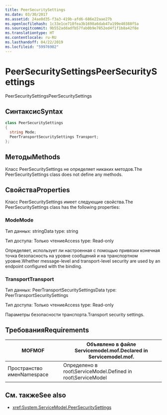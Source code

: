 ```yaml
---
title: PeerSecuritySettings
ms.date: 03/30/2017
ms.assetid: 24ae0d35-f3a3-419b-afd6-686e22aae27b
ms.openlocfilehash: 1c33e1ce710fea3b1698a6dab47a199e40388f5a
ms.sourcegitcommit: 9b552addadfb57fab0b9e7852ed4f1f1b8a42f8e
ms.translationtype: HT
ms.contentlocale: ru-RU
ms.lasthandoff: 04/22/2019
ms.locfileid: "59976902"
---
```

# <a name="peersecuritysettings"></a><span data-ttu-id="bd481-102">PeerSecuritySettings</span><span class="sxs-lookup"><span data-stu-id="bd481-102">PeerSecuritySettings</span></span>
<span data-ttu-id="bd481-103">PeerSecuritySettings</span><span class="sxs-lookup"><span data-stu-id="bd481-103">PeerSecuritySettings</span></span>  
  
## <a name="syntax"></a><span data-ttu-id="bd481-104">Синтаксис</span><span class="sxs-lookup"><span data-stu-id="bd481-104">Syntax</span></span>  
  
```csharp
class PeerSecuritySettings  
{  
  string Mode;  
  PeerTransportSecuritySettings Transport;  
};  
```  
  
## <a name="methods"></a><span data-ttu-id="bd481-105">Методы</span><span class="sxs-lookup"><span data-stu-id="bd481-105">Methods</span></span>  
 <span data-ttu-id="bd481-106">Класс PeerSecuritySettings не определяет никаких методов.</span><span class="sxs-lookup"><span data-stu-id="bd481-106">The PeerSecuritySettings class does not define any methods.</span></span>  
  
## <a name="properties"></a><span data-ttu-id="bd481-107">Свойства</span><span class="sxs-lookup"><span data-stu-id="bd481-107">Properties</span></span>  
 <span data-ttu-id="bd481-108">Класс PeerSecuritySettings имеет следующие свойства.</span><span class="sxs-lookup"><span data-stu-id="bd481-108">The PeerSecuritySettings class has the following properties:</span></span>  
  
### <a name="mode"></a><span data-ttu-id="bd481-109">Mode</span><span class="sxs-lookup"><span data-stu-id="bd481-109">Mode</span></span>  
 <span data-ttu-id="bd481-110">Тип данных: string</span><span class="sxs-lookup"><span data-stu-id="bd481-110">Data type: string</span></span>  
  
 <span data-ttu-id="bd481-111">Тип доступа: Только чтение</span><span class="sxs-lookup"><span data-stu-id="bd481-111">Access type: Read-only</span></span>  
  
 <span data-ttu-id="bd481-112">Определяет, использует ли настроенная с помощью привязки конечная точка безопасность на уровне сообщений и на транспортном уровне.</span><span class="sxs-lookup"><span data-stu-id="bd481-112">Whether message-level and transport-level security are used by an endpoint configured with the binding.</span></span>  
  
### <a name="transport"></a><span data-ttu-id="bd481-113">Transport</span><span class="sxs-lookup"><span data-stu-id="bd481-113">Transport</span></span>  
 <span data-ttu-id="bd481-114">Тип данных: PeerTransportSecuritySettings</span><span class="sxs-lookup"><span data-stu-id="bd481-114">Data type: PeerTransportSecuritySettings</span></span>  
  
 <span data-ttu-id="bd481-115">Тип доступа: Только чтение</span><span class="sxs-lookup"><span data-stu-id="bd481-115">Access type: Read-only</span></span>  
  
 <span data-ttu-id="bd481-116">Параметры безопасности транспорта.</span><span class="sxs-lookup"><span data-stu-id="bd481-116">Transport security settings.</span></span>  
  
## <a name="requirements"></a><span data-ttu-id="bd481-117">Требования</span><span class="sxs-lookup"><span data-stu-id="bd481-117">Requirements</span></span>  
  
|<span data-ttu-id="bd481-118">MOF</span><span class="sxs-lookup"><span data-stu-id="bd481-118">MOF</span></span>|<span data-ttu-id="bd481-119">Объявлено в файле Servicemodel.mof.</span><span class="sxs-lookup"><span data-stu-id="bd481-119">Declared in Servicemodel.mof.</span></span>|  
|---------|-----------------------------------|  
|<span data-ttu-id="bd481-120">Пространство имен</span><span class="sxs-lookup"><span data-stu-id="bd481-120">Namespace</span></span>|<span data-ttu-id="bd481-121">Определено в root\ServiceModel.</span><span class="sxs-lookup"><span data-stu-id="bd481-121">Defined in root\ServiceModel</span></span>|  
  
## <a name="see-also"></a><span data-ttu-id="bd481-122">См. также</span><span class="sxs-lookup"><span data-stu-id="bd481-122">See also</span></span>

- <xref:System.ServiceModel.PeerSecuritySettings>
